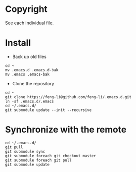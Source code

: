 # Copyright 
 
See each individual file.

# Install

* Back up old files

```
cd ~
mv .emacs.d .emacs.d-bak
mv .emacs .emacs-bak
```

* Clone the repository

```
cd ~
git clone https://feng-li@github.com/feng-li/.emacs.d.git
ln -sf .emacs.d/.emacs
cd ~/.emacs.d/
git submodule update --init --recursive
```

# Synchronize with the remote

```
cd ~/.emacs.d/
git pull
git submodule sync 
git submodule foreach git checkout master
git submodule foreach git pull
git submodule update
```
